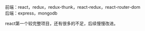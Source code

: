 前端：react，redux，redux-thunk，react-redux，react-router-dom      
后端：express，mongodb

react第一个较完整项目，还有很多的不足，后续慢慢改进。